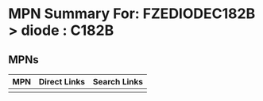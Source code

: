 



# MPN Summary For: FZEDIODEC182B > diode : C182B

## MPNs
  

|MPN|Direct Links|Search Links|
| :--- | :--- | :--- |
||||

